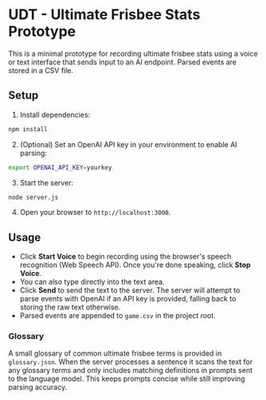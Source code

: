 # UDT - Ultimate Frisbee Stats Prototype

This is a minimal prototype for recording ultimate frisbee stats using a voice or text interface that sends input to an AI endpoint. Parsed events are stored in a CSV file.

## Setup

1. Install dependencies:

```bash
npm install
```

2. (Optional) Set an OpenAI API key in your environment to enable AI parsing:

```bash
export OPENAI_API_KEY=yourkey
```

3. Start the server:

```bash
node server.js
```

4. Open your browser to `http://localhost:3000`.

## Usage

* Click **Start Voice** to begin recording using the browser's speech recognition (Web Speech API). Once you're done speaking, click **Stop Voice**.
* You can also type directly into the text area.
* Click **Send** to send the text to the server. The server will attempt to parse events with OpenAI if an API key is provided, falling back to storing the raw text otherwise.
* Parsed events are appended to `game.csv` in the project root.

### Glossary

A small glossary of common ultimate frisbee terms is provided in `glossary.json`.
When the server processes a sentence it scans the text for any glossary terms
and only includes matching definitions in prompts sent to the language model.
This keeps prompts concise while still improving parsing accuracy.
